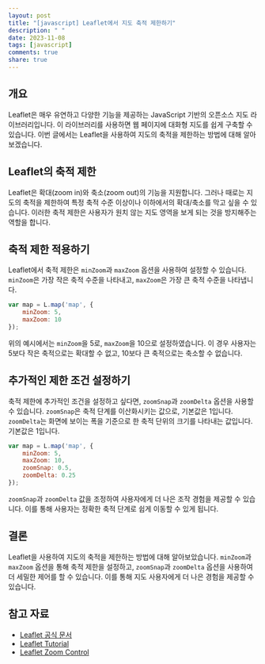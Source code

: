 ```yaml
---
layout: post
title: "[javascript] Leaflet에서 지도 축적 제한하기"
description: " "
date: 2023-11-08
tags: [javascript]
comments: true
share: true
---
```


## 개요
Leaflet은 매우 유연하고 다양한 기능을 제공하는 JavaScript 기반의 오픈소스 지도 라이브러리입니다. 이 라이브러리를 사용하면 웹 페이지에 대화형 지도를 쉽게 구축할 수 있습니다. 이번 글에서는 Leaflet을 사용하여 지도의 축적을 제한하는 방법에 대해 알아보겠습니다.

## Leaflet의 축적 제한
Leaflet은 확대(zoom in)와 축소(zoom out)의 기능을 지원합니다. 그러나 때로는 지도의 축적을 제한하여 특정 축적 수준 이상이나 이하에서의 확대/축소를 막고 싶을 수 있습니다. 이러한 축적 제한은 사용자가 원치 않는 지도 영역을 보게 되는 것을 방지해주는 역할을 합니다.

## 축적 제한 적용하기
Leaflet에서 축적 제한은 `minZoom`과 `maxZoom` 옵션을 사용하여 설정할 수 있습니다. `minZoom`은 가장 작은 축적 수준을 나타내고, `maxZoom`은 가장 큰 축적 수준을 나타냅니다.

```javascript
var map = L.map('map', {
    minZoom: 5,
    maxZoom: 10
});
```

위의 예시에서는 `minZoom`을 5로, `maxZoom`을 10으로 설정하였습니다. 이 경우 사용자는 5보다 작은 축적으로는 확대할 수 없고, 10보다 큰 축적으로는 축소할 수 없습니다.

## 추가적인 제한 조건 설정하기
축적 제한에 추가적인 조건을 설정하고 싶다면, `zoomSnap`과 `zoomDelta` 옵션을 사용할 수 있습니다. `zoomSnap`은 축적 단계를 이산화시키는 값으로, 기본값은 1입니다. `zoomDelta`는 화면에 보이는 폭을 기준으로 한 축적 단위의 크기를 나타내는 값입니다. 기본값은 1입니다.

```javascript
var map = L.map('map', {
    minZoom: 5,
    maxZoom: 10,
    zoomSnap: 0.5,
    zoomDelta: 0.25
});
```

`zoomSnap`과 `zoomDelta` 값을 조정하여 사용자에게 더 나은 조작 경험을 제공할 수 있습니다. 이를 통해 사용자는 정확한 축적 단계로 쉽게 이동할 수 있게 됩니다.

## 결론
Leaflet을 사용하여 지도의 축적을 제한하는 방법에 대해 알아보았습니다. `minZoom`과 `maxZoom` 옵션을 통해 축적 제한을 설정하고, `zoomSnap`과 `zoomDelta` 옵션을 사용하여 더 세밀한 제어를 할 수 있습니다. 이를 통해 지도 사용자에게 더 나은 경험을 제공할 수 있습니다.

## 참고 자료
- [Leaflet 공식 문서](https://leafletjs.com/reference-1.7.1.html#map-minzoom)
- [Leaflet Tutorial](https://leafletjs.com/examples/quick-start/)
- [Leaflet Zoom Control](https://leafletjs.com/reference-1.7.1.html#control-zoom)